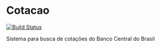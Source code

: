 # Cotacao
[![Build Status](https://api.travis-ci.org/fincatto/cotacao.png)](http://travis-ci.org/#!/fincatto/cotacao)

Sistema para busca de cotações do Banco Central do Brasil
